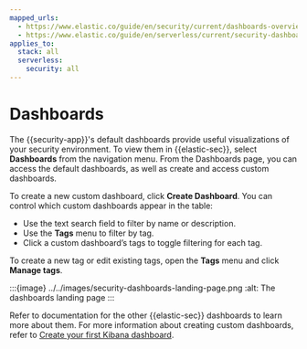```yaml
---
mapped_urls:
  - https://www.elastic.co/guide/en/security/current/dashboards-overview.html
  - https://www.elastic.co/guide/en/serverless/current/security-dashboards-overview.html
applies_to:
  stack: all
  serverless:
    security: all
---
```


# Dashboards

The {{security-app}}'s default dashboards provide useful visualizations of your security environment. To view them in {{elastic-sec}}, select **Dashboards** from the navigation menu. From the Dashboards page, you can access the default dashboards, as well as create and access custom dashboards.

To create a new custom dashboard, click **Create Dashboard**. You can control which custom dashboards appear in the table:

* Use the text search field to filter by name or description.
* Use the **Tags** menu to filter by tag.
* Click a custom dashboard’s tags to toggle filtering for each tag.

To create a new tag or edit existing tags, open the **Tags** menu and click **Manage tags**.

:::{image} ../../images/security-dashboards-landing-page.png
:alt: The dashboards landing page
:::

Refer to documentation for the other {{elastic-sec}} dashboards to learn more about them. For more information about creating custom dashboards, refer to [Create your first Kibana dashboard](/explore-analyze/dashboards/create-dashboard-of-panels-with-web-server-data.md).
